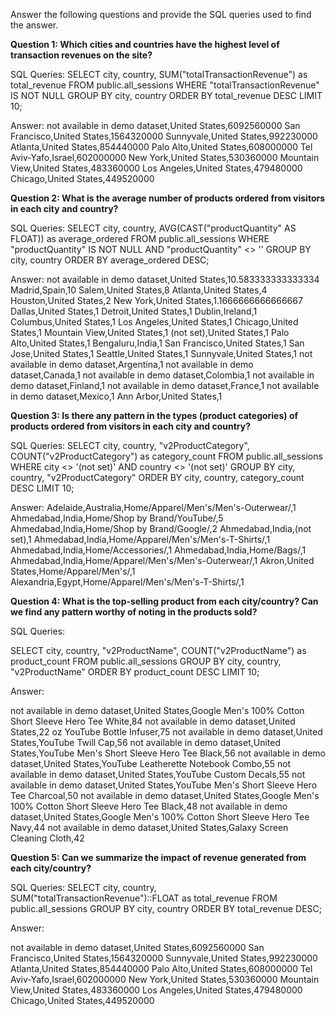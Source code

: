 Answer the following questions and provide the SQL queries used to find the answer.

    
**Question 1: Which cities and countries have the highest level of transaction revenues on the site?**


SQL Queries:
SELECT city, country, SUM("totalTransactionRevenue") as total_revenue
FROM public.all_sessions
WHERE "totalTransactionRevenue" IS NOT NULL
GROUP BY city, country
ORDER BY total_revenue DESC
LIMIT 10;

Answer:
not available in demo dataset,United States,6092560000
San Francisco,United States,1564320000
Sunnyvale,United States,992230000
Atlanta,United States,854440000
Palo Alto,United States,608000000
Tel Aviv-Yafo,Israel,602000000
New York,United States,530360000
Mountain View,United States,483360000
Los Angeles,United States,479480000
Chicago,United States,449520000




**Question 2: What is the average number of products ordered from visitors in each city and country?**


SQL Queries:
SELECT city, country, AVG(CAST("productQuantity" AS FLOAT)) as average_ordered
FROM public.all_sessions
WHERE "productQuantity" IS NOT NULL AND "productQuantity" <> ''
GROUP BY city, country
ORDER BY average_ordered DESC;




Answer:
not available in demo dataset,United States,10.583333333333334
Madrid,Spain,10
Salem,United States,8
Atlanta,United States,4
Houston,United States,2
New York,United States,1.1666666666666667
Dallas,United States,1
Detroit,United States,1
Dublin,Ireland,1
Columbus,United States,1
Los Angeles,United States,1
Chicago,United States,1
Mountain View,United States,1
(not set),United States,1
Palo Alto,United States,1
Bengaluru,India,1
San Francisco,United States,1
San Jose,United States,1
Seattle,United States,1
Sunnyvale,United States,1
not available in demo dataset,Argentina,1
not available in demo dataset,Canada,1
not available in demo dataset,Colombia,1
not available in demo dataset,Finland,1
not available in demo dataset,France,1
not available in demo dataset,Mexico,1
Ann Arbor,United States,1





**Question 3: Is there any pattern in the types (product categories) of products ordered from visitors in each city and country?**


SQL Queries:
SELECT city, country, "v2ProductCategory", COUNT("v2ProductCategory") as category_count
FROM public.all_sessions
WHERE city <> '(not set)' AND country <> '(not set)'
GROUP BY city, country, "v2ProductCategory"
ORDER BY city, country, category_count DESC
LIMIT 10;



Answer:
Adelaide,Australia,Home/Apparel/Men's/Men's-Outerwear/,1
Ahmedabad,India,Home/Shop by Brand/YouTube/,5
Ahmedabad,India,Home/Shop by Brand/Google/,2
Ahmedabad,India,(not set),1
Ahmedabad,India,Home/Apparel/Men's/Men's-T-Shirts/,1
Ahmedabad,India,Home/Accessories/,1
Ahmedabad,India,Home/Bags/,1
Ahmedabad,India,Home/Apparel/Men's/Men's-Outerwear/,1
Akron,United States,Home/Apparel/Men's/,1
Alexandria,Egypt,Home/Apparel/Men's/Men's-T-Shirts/,1





**Question 4: What is the top-selling product from each city/country? Can we find any pattern worthy of noting in the products sold?**


SQL Queries:

SELECT city, country, "v2ProductName", COUNT("v2ProductName") as product_count
FROM public.all_sessions
GROUP BY city, country, "v2ProductName"
ORDER BY product_count DESC
LIMIT 10;



Answer:

not available in demo dataset,United States,Google Men's 100% Cotton Short Sleeve Hero Tee White,84
not available in demo dataset,United States,22 oz YouTube Bottle Infuser,75
not available in demo dataset,United States,YouTube Twill Cap,56
not available in demo dataset,United States,YouTube Men's Short Sleeve Hero Tee Black,56
not available in demo dataset,United States,YouTube Leatherette Notebook Combo,55
not available in demo dataset,United States,YouTube Custom Decals,55
not available in demo dataset,United States,YouTube Men's Short Sleeve Hero Tee Charcoal,50
not available in demo dataset,United States,Google Men's 100% Cotton Short Sleeve Hero Tee Black,48
not available in demo dataset,United States,Google Men's 100% Cotton Short Sleeve Hero Tee Navy,44
not available in demo dataset,United States,Galaxy Screen Cleaning Cloth,42




**Question 5: Can we summarize the impact of revenue generated from each city/country?**

SQL Queries:
SELECT city, country, SUM("totalTransactionRevenue")::FLOAT as total_revenue
FROM public.all_sessions
GROUP BY city, country
ORDER BY total_revenue DESC;

Answer:

not available in demo dataset,United States,6092560000
San Francisco,United States,1564320000
Sunnyvale,United States,992230000
Atlanta,United States,854440000
Palo Alto,United States,608000000
Tel Aviv-Yafo,Israel,602000000
New York,United States,530360000
Mountain View,United States,483360000
Los Angeles,United States,479480000
Chicago,United States,449520000







